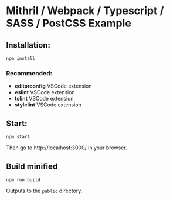 # Mithril / Webpack / Typescript / SASS / PostCSS Example

## Installation:

    npm install

### Recommended:

* **editorconfig** VSCode extension
* **eslint** VSCode extension
* **tslint** VSCode extension
* **stylelint** VSCode extension

## Start:

    npm start

Then go to http://localhost:3000/ in your browser.

## Build minified

    npm run build

Outputs to the `public` directory.
